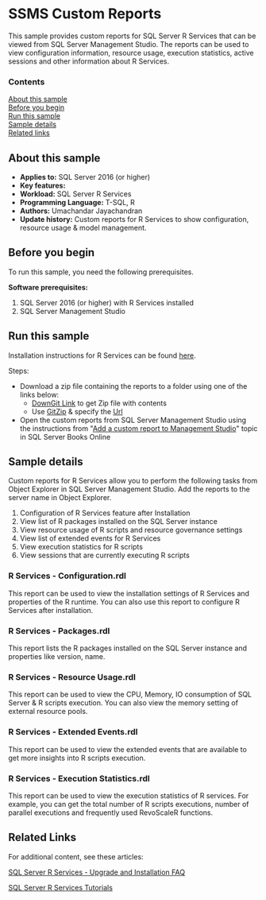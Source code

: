 # SSMS Custom Reports

This sample provides custom reports for SQL Server R Services that can be viewed from SQL Server Management Studio. The reports can be used to view configuration information, resource usage, execution statistics, active sessions and other information about R Services.

### Contents

[About this sample](#about-this-sample)<br/>
[Before you begin](#before-you-begin)<br/>
[Run this sample](#run-this-sample)<br/>
[Sample details](#sample-details)<br/>
[Related links](#related-links)<br/>


<a name=about-this-sample></a>

## About this sample

<!-- Delete the ones that don't apply -->
- **Applies to:** SQL Server 2016 (or higher)
- **Key features:**
- **Workload:** SQL Server R Services
- **Programming Language:** T-SQL, R
- **Authors:** Umachandar Jayachandran
- **Update history:** Custom reports for R Services to show configuration, resource usage & model management.

<a name=before-you-begin></a>

## Before you begin

To run this sample, you need the following prerequisites.

**Software prerequisites:**

<!-- Examples -->
1. SQL Server 2016 (or higher) with R Services installed
2. SQL Server Management Studio

<a name=run-this-sample></a>

## Run this sample
Installation instructions for R Services can be found [here](https://msdn.microsoft.com/en-us/library/mt696069.aspx).

Steps:
- Download a zip file  containing the reports to a folder using one of the links below:
    - [DownGit Link](https://minhaskamal.github.io/DownGit/#/home?url=https://github.com/Microsoft/sql-server-samples/tree/master/samples/features/r-services/SSMS-Custom-Reports) to get Zip file with contents
    - Use [GitZip](http://kinolien.github.io/gitzip/) & specify the [Url](https://github.com/Microsoft/sql-server-samples/tree/master/samples/features/r-services/SSMS-Custom-Reports)
- Open the custom reports from SQL Server Management Studio using the instructions from "[Add a custom report to Management Studio](https://msdn.microsoft.com/en-us/library/bb153687.aspx)" topic in SQL Server Books Online

<a name=sample-details></a>

## Sample details

Custom reports for R Services allow you to perform the following tasks from Object Explorer in SQL Server Management Studio. Add the reports to the server name in Object Explorer.

1. Configuration of R Services feature after Installation
2. View list of R packages installed on the SQL Server instance
3. View resource usage of R scripts and resource governance settings
4. View list of extended events for R Services
5. View execution statistics for R scripts
6. View sessions that are currently executing R scripts

### R Services - Configuration.rdl

This report can be used to view the installation settings of R Services and properties of the R runtime. You can also use this report to configure R Services after installation.

### R Services - Packages.rdl

This report lists the R packages installed on the SQL Server instance and properties like version, name.

### R Services - Resource Usage.rdl

This report can be used to view the CPU, Memory, IO consumption of SQL Server & R scripts execution. You can also view the memory setting of external resource pools.

### R Services - Extended Events.rdl

This report can be used to view the extended events that are available to get more insights into R scripts execution.

### R Services - Execution Statistics.rdl

This report can be used to view the execution statistics of R services. For example, you can get the total number of R scripts executions, number of parallel executions and frequently used RevoScaleR functions.

<a name=related-links></a>

## Related Links
<!-- Links to more articles. Remember to delete "en-us" from the link path. -->

For additional content, see these articles:

[SQL Server R Services - Upgrade and Installation FAQ](https://msdn.microsoft.com/en-us/library/mt653951.aspx)

[SQL Server R Services Tutorials](https://msdn.microsoft.com/en-us/library/mt591993.aspx)
